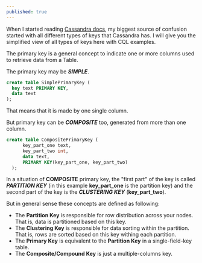 ```yaml
---
published: true
---
```

When I started reading [Cassandra docs](http://cassandra.apache.org/), my biggest source of confusion started with all different types of keys that Cassandra has. I will give you the simplified view of all types of keys here with CQL examples.

The primary key is a general concept to indicate one or more columns used to retrieve data from a Table.

The primary key may be **_SIMPLE_**.

```sql
create table SimplePrimaryKey (
  key text PRIMARY KEY,
  data text
);
```

That means that it is made by one single column.

But primary key can be **_COMPOSITE_** too, generated from more than one column.

```sql
create table CompositePrimaryKey (
      key_part_one text,
      key_part_two int,
      data text,
      PRIMARY KEY(key_part_one, key_part_two)      
  );
```

In a situation of **COMPOSITE** primary key, the "first part" of the key is called **_PARTITION KEY_** (in this example **key_part_one** is the partition key) and the second part of the key is the **_CLUSTERING KEY_** (**key_part_two**).

But in general sense these concepts are defined as following:
* The **Partition Key** is responsible for row distribution across your nodes. That is, data is partitioned based on this key.
* The **Clustering Key** is responsible for data sorting within the partition. That is, rows are sorted based on this key withing each partition.</li>
* The **Primary Key** is equivalent to the **Partition Key** in a single-field-key table.
* The **Composite/Compound Key** is just a multiple-columns key.
